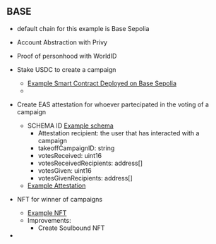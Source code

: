 ## BASE

- default chain for this example is Base Sepolia
- Account Abstraction with Privy
- Proof of personhood with WorldID
- Stake USDC to create a campaign
  - [Example Smart Contract Deployed on Base Sepolia](https://sepolia.basescan.org/address/0xb0aa221c72ba32de00741640c77a334c8d1f6e80)
  - 
- Create EAS attestation for whoever partecipated in the voting of a campaign
  - SCHEMA ID [Example schema](https://base-sepolia.easscan.org/schema/view/0x4cac6085abd06829b0cd0a642fbdbb189134d801795ba845aa3b692377db1b23)
    - Attestation recipient: the user that has interacted with a campaign
    - takeoffCampaignID: string
    - votesReceived: uint16
    - votesReceivedRecipients: address[]
    - votesGiven: uint16
    - votesGivenRecipients: address[]
  - [Example Attestation](https://base-sepolia.easscan.org/attestation/view/0x3446880816bacdc9ca9c029ca4b77b66a6728958351d15af7e77de21402249e2)
    
- NFT for winner of campaigns
  - [Example NFT](https://sepolia.basescan.org/address/0xda3ef1daca988d892277a6e36faa8204fa45d52b)
  - Improvements:
    - Create Soulbound NFT

- 